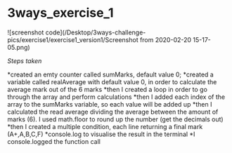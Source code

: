 # 3ways_exercise_1

![screenshot code](/Desktop/3ways-challenge-pics/exercise1/exercise1_version1/Screenshot from 2020-02-20 15-17-05.png)

_Steps taken_

*created an emty counter called sumMarks, default value 0;
*created a variable called realAverage with default value 0, in order to calculate the average mark out of the 6 marks
*then I created a loop in order to go through the array and perform calculations
*then I added each index of the array to the sumMarks variable, so each value will be added up
*then I calculated the read average dividing the average between the amount of marks (6). I used math.floor to round up the number (get the decimals out)
*then I created a multiple condition, each line returning a final mark (A+,A,B,C,F)
*console.log to visualise the result in the terminal
*I console.logged the function call


